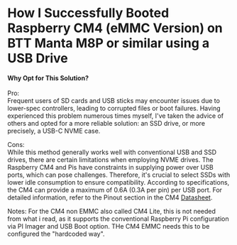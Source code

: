 # How I Successfully Booted Raspberry CM4 (eMMC Version) on BTT Manta M8P or similar using a USB Drive

**Why Opt for This Solution?**<br><br>
Pro:<br>
Frequent users of SD cards and USB sticks may encounter issues due to lower-spec controllers, leading to corrupted files or boot failures. Having experienced this problem numerous times myself, I've taken the advice of others and opted for a more reliable solution: an SSD drive, or more precisely, a USB-C NVME case.

Cons:<br>
While this method generally works well with conventional USB and SSD drives, there are certain limitations when employing NVME drives. The Raspberry CM4 and Pis have constraints in supplying power over USB ports, which can pose challenges. Therefore, it's crucial to select SSDs with lower idle consumption to ensure compatibility. According to specifications, the CM4 can provide a maximum of 0.6A (0.3A per pin) per USB port. For detailed information, refer to the Pinout section in the CM4 [Datasheet](https://datasheets.raspberrypi.com/cm4/cm4-datasheet.pdf).

Notes: For the CM4 non EMMC also called CM4 Lite, this is not needed from what i read, as it supports the conventional Raspberry Pi configuration via PI Imager and USB Boot option. THe CM4 EMMC needs this to be configured the "hardcoded way".
